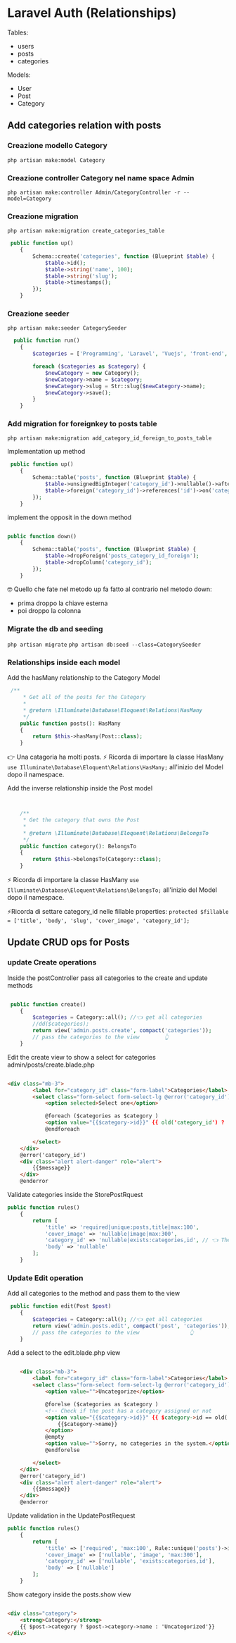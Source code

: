 # Laravel Auth (Relationships)

Tables:

- users
- posts
- categories

Models:

- User
- Post
- Category

## Add categories relation with posts

### Creazione modello Category

`php artisan make:model Category`

### Creazione controller Category nel name space Admin

`php artisan make:controller Admin/CategoryController -r --model=Category`

### Creazione migration

`php artisan make:migration create_categories_table`

```php
 public function up()
    {
        Schema::create('categories', function (Blueprint $table) {
            $table->id();
            $table->string('name', 100);
            $table->string('slug');
            $table->timestamps();
        });
    }
```

### Creazione seeder

`php artisan make:seeder CategorySeeder`

```php
  public function run()
    {
        $categories = ['Programming', 'Laravel', 'Vuejs', 'front-end', 'back-end', 'full-stack'];

        foreach ($categories as $category) {
            $newCategory = new Category();
            $newCategory->name = $category;
            $newCategory->slug = Str::slug($newCategory->name);
            $newCategory->save();
        }
    }
```

### Add migration for foreignkey to posts table

`php artisan make:migration add_category_id_foreign_to_posts_table`

Implementation up method

```php
 public function up()
    {
        Schema::table('posts', function (Blueprint $table) {
            $table->unsignedBigInteger('category_id')->nullable()->after('id');
            $table->foreign('category_id')->references('id')->on('categories')->onDelete('set null');
        });
    }
```

implement the opposit in the down method

```php

public function down()
    {
        Schema::table('posts', function (Blueprint $table) {
            $table->dropForeign('posts_category_id_foreign');
            $table->dropColumn('category_id');
        });
    }
```

🤓 Quello che fate nel metodo up fa fatto al contrario nel metodo down:

- prima droppo la chiave esterna
- poi droppo la colonna

### Migrate the db and seeding

`php artisan migrate`
`php artisan db:seed --class=CategorySeeder`

### Relationships inside each model

Add the hasMany relationship to the Category Model

```php
 /**
     * Get all of the posts for the Category
     *
     * @return \Illuminate\Database\Eloquent\Relations\HasMany
     */
    public function posts(): HasMany
    {
        return $this->hasMany(Post::class);
    }

```

👉 Una catagoria ha molti posts.
⚡ Ricorda di importare la classe HasMany `use Illuminate\Database\Eloquent\Relations\HasMany;` all'inizio del Model dopo il namespace.

Add the inverse relationship inside the Post model

```php


    /**
     * Get the category that owns the Post
     *
     * @return \Illuminate\Database\Eloquent\Relations\BelongsTo
     */
    public function category(): BelongsTo
    {
        return $this->belongsTo(Category::class);
    }
```

⚡ Ricorda di importare la classe HasMany `use Illuminate\Database\Eloquent\Relations\BelongsTo;` all'inizio del Model dopo il namespace.

⚡Ricorda di settare category_id nelle fillable properties: `protected $fillable = ['title', 'body', 'slug', 'cover_image', 'category_id'];`

## Update CRUD ops for Posts

### update Create operations

Inside the postController pass all categories to the create and update methods

```php

 public function create()
    {
        $categories = Category::all(); //👈 get all categories
        //dd($categories);
        return view('admin.posts.create', compact('categories'));
        // pass the categories to the view        👆
    }
```

Edit the create view to show a select for categories
admin/posts/create.blade.php

```html

<div class="mb-3">
        <label for="category_id" class="form-label">Categories</label>
        <select class="form-select form-select-lg @error('category_id') 'is-invalid' @enderror" name="category_id" id="category_id">
            <option selected>Select one</option>

            @foreach ($categories as $category )
            <option value="{{$category->id}}" {{ old('category_id') ? 'selected' : '' }}>{{$category->name}}</option>
            @endforeach

        </select>
    </div>
    @error('category_id')
    <div class="alert alert-danger" role="alert">
        {{$message}}
    </div>
    @enderror
```

Validate categories inside the StorePostRquest

```php
public function rules()
    {
        return [
            'title' => 'required|unique:posts,title|max:100',
            'cover_image' => 'nullable|image|max:300',
            'category_id' => 'nullable|exists:categories,id', // 👈 The category id must exist!!
            'body' => 'nullable'
        ];
    }
```

### Update Edit operation

Add all categories to the method and pass them to the view

```php
 public function edit(Post $post)
    {
        $categories = Category::all(); //👈 get all categories
        return view('admin.posts.edit', compact('post', 'categories'));
        // pass the categories to the view                👆
    }

```

Add a select to the edit.blade.php view

```html
 
    <div class="mb-3">
        <label for="category_id" class="form-label">Categories</label>
        <select class="form-select form-select-lg @error('category_id') 'is-invalid' @enderror" name="category_id" id="category_id">
            <option value="">Uncategorize</option>

            @forelse ($categories as $category )
            <!-- Check if the post has a category assigned or not                                    👇 -->
            <option value="{{$category->id}}" {{ $category->id == old('category_id',  $post->category ? $post->category->id : '') ? 'selected' : '' }}>
                {{$category->name}}
            </option>
            @empty
            <option value="">Sorry, no categories in the system.</option>
            @endforelse

        </select>
    </div>
    @error('category_id')
    <div class="alert alert-danger" role="alert">
        {{$message}}
    </div>
    @enderror
```

Update validation in the UpdatePostRequest

```php
public function rules()
    {
        return [
            'title' => ['required', 'max:100', Rule::unique('posts')->ignore($this->post->id)],
            'cover_image' => ['nullable', 'image', 'max:300'],
            'category_id' => ['nullable', 'exists:categories,id'],
            'body' => ['nullable']
        ];
    }

```

Show category inside the posts.show view

```html

<div class="category">
    <strong>Category:</strong>
    {{ $post->category ? $post->category->name : 'Uncategorized'}}
</div>

```
